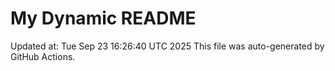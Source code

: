 # My Dynamic README
Updated at: Tue Sep 23 16:26:40 UTC 2025
This file was auto-generated by GitHub Actions.
